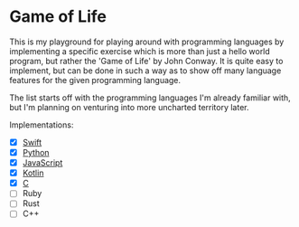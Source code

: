 # Game of Life

This is my playground for playing around with programming languages by implementing a specific exercise which is more than just a hello world program, but rather the 'Game of Life' by John Conway. It is quite easy to implement, but can be done in such a way as to show off many language features for the given programming language.

The list starts off with the programming languages I'm already familiar with, but I'm planning on venturing into more uncharted territory later.

Implementations:

- [x] [Swift](SwiftGameOfLife/)
- [x] [Python](PythonGameOfLife/)
- [x] [JavaScript](JavaScriptGameOfLife/)
- [x] [Kotlin](KotlinGameOfLife/)
- [x] [C](CGameOfLife/)
- [ ] Ruby
- [ ] Rust
- [ ] C++
